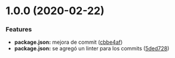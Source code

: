 # 1.0.0 (2020-02-22)


### Features

* **package.json:** mejora de commit ([cbbe4af](https://github.com/KPerez007/components-karla/commit/cbbe4af3738a8180c91232d399e513f3107d9e7c))
* **package.json:** se agregó un linter para los commits ([5ded728](https://github.com/KPerez007/components-karla/commit/5ded728e6a2af4093363c093736e95ab876ee544))
